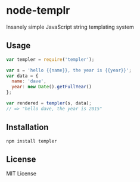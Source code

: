 node-templr
===========

Insanely simple JavaScript string templating system

Usage
-----

``` js
var templer = require('templer');

var s = 'hello {{name}}, the year is {{year}}';
var data = {
  name: 'dave',
  year: new Date().getFullYear()
};

var rendered = templer(s, data);
// => "hello dave, the year is 2015"
```

Installation
------------

    npm install templer

License
-------

MIT License
